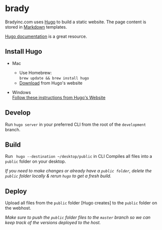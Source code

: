 # brady

Bradyinc.com uses [Hugo](https://gohugo.io/) to build a static website. The page content is stored in [Markdown](https://github.com/adam-p/markdown-here/wiki/Markdown-Cheatsheet) templates.

[Hugo documentation](https://gohugo.io/overview/introduction/) is a great resource.

## Install Hugo

* Mac
  * Use Homebrew:  
`brew update && brew install hugo`
  * [Download](https://gohugo.io/) from Hugo's website


* Windows  
[Follow these instructions from Hugo's Website](https://gohugo.io/tutorials/installing-on-windows/)

## Develop

Run `hugo server` in your preferred CLI from the root of the `development` branch.

## Build
Run ` hugo --destination ~/desktop/public` in CLI
Compiles all files into a `public` folder on your desktop.

_If you need to make changes or already have a `public folder`, delete the `public` folder locally & rerun `hugo` to get a fresh build._

## Deploy

Upload all files from the `public` folder [Hugo creates] to the `public` folder on the webhost.

_Make sure to push the `public` folder files to the `master` branch so we can keep track of the versions deployed to the host._
